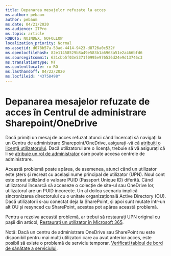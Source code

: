 ```yaml
---
title: Depanarea mesajelor refuzate la acces
ms.author: pebaum
author: pebaum
ms.date: 04/21/2020
ms.audience: ITPro
ms.topic: article
ROBOTS: NOINDEX, NOFOLLOW
localization_priority: Normal
ms.assetid: d678b57a-53ad-4414-9423-d8726a0c532f
ms.openlocfilehash: 82e11458529b8a49e583b1a6963a51e2a466bfd6
ms.sourcegitcommit: 631cbb5f03e5371f0995e976536d24e9d13746c3
ms.translationtype: MT
ms.contentlocale: ro-RO
ms.lasthandoff: 04/22/2020
ms.locfileid: "43758498"
---
```

# <a name="troubleshoot-access-denied-messages-in-sharepointonedrive-admin-center"></a>Depanarea mesajelor refuzate de acces în Centrul de administrare Sharepoint/OneDrive

Dacă primiți un mesaj de acces refuzat atunci când încercați să navigați la un Centru de administrare Sharepoint/OneDrive, asigurați-vă că [atribuiți o licență utilizatorului](https://docs.microsoft.com/office365/admin/subscriptions-and-billing/assign-licenses-to-users?view=o365-worldwide&amp;tabs=One). Dacă utilizatorul are o licență, trebuie să vă asigurați că li se [atribuie un rol de administrator](https://docs.microsoft.com/office365/admin/add-users/about-admin-roles?view=o365-worldwide) care poate accesa centrele de administrare.

Această problemă poate apărea, de asemenea, atunci când un utilizator este șters și recreat cu același nume principal de utilizator (UPN). Noul cont este creat utilizând o valoare PUID (Passport Unique ID) diferită. Când utilizatorul încearcă să acceseze o colecție de site-ul sau OneDrive lor, utilizatorul are un PUID incorecte. Un al doilea scenariu implică sincronizarea directorului cu o unitate organizațională Active Directory (OU). Dacă utilizatorii s-au conectat deja la SharePoint, și apoi sunt mutate într-un alt OU și resynced cu SharePoint, acestea pot apărea această problemă.

Pentru a rezolva această problemă, ar trebui să restaurați UPN original cu pașii din articol, [Restaurați un utilizator în Microsoft 365](https://docs.microsoft.com/office365/admin/add-users/restore-user?view=o365-worldwide).

Notă: Dacă un centru de administrare OneDrive sau SharePoint nu este disponibil pentru mai mulți utilizatori care au avut anterior acces, este posibil să existe o problemă de serviciu temporar.  [Verificați tabloul de bord de sănătate a serviciului](https://portal.office.com/adminportal/home#/servicehealth).


